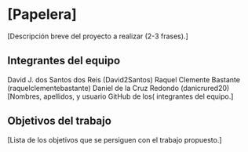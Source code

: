 # [Papelera]

[Descripción breve del proyecto a realizar (2-3 frases).]

## Integrantes del equipo

David J. dos Santos dos Reis (David2Santos)
Raquel Clemente Bastante (raquelclementebastante)
Daniel de la Cruz Redondo (danicrured20)
[Nombres, apellidos, y usuario GitHub de los( integrantes del equipo.]

## Objetivos del trabajo

[Lista de los objetivos que se persiguen con el trabajo propuesto.]
